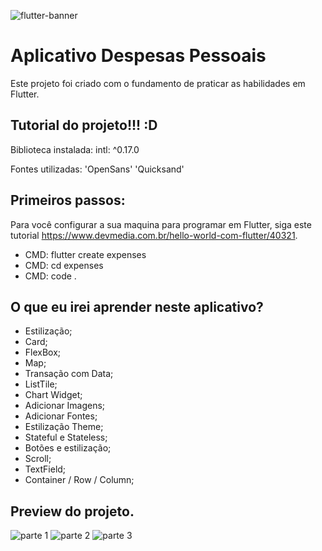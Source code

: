 ![flutter-banner](https://user-images.githubusercontent.com/79226722/195160412-1bc67156-37ff-4fbd-aedc-113b6fdfd2f7.png)


# Aplicativo Despesas Pessoais

Este projeto foi criado com o fundamento de praticar as habilidades em Flutter.

## Tutorial do projeto!!! :D

Biblioteca instalada:
intl: ^0.17.0

Fontes utilizadas:
'OpenSans'
'Quicksand'

## Primeiros passos:

Para você configurar a sua maquina para programar em Flutter, siga este tutorial https://www.devmedia.com.br/hello-world-com-flutter/40321.
- CMD: flutter create expenses
- CMD: cd expenses
- CMD: code .

## O que eu irei aprender neste aplicativo?

- Estilização;
- Card;
- FlexBox;
- Map;
- Transação com Data;
- ListTile;
- Chart Widget;
- Adicionar Imagens;
- Adicionar Fontes;
- Estilização Theme;
- Stateful e Stateless;
- Botões e estilização;
- Scroll;
- TextField;
- Container / Row / Column;


## Preview do projeto.

![parte 1](https://user-images.githubusercontent.com/79226722/195151051-67da6055-bc68-410e-85be-b8b14b4c65a2.png)
![parte 2](https://user-images.githubusercontent.com/79226722/195151055-e721a447-8605-4855-b423-d471aaa56631.png)
![parte 3](https://user-images.githubusercontent.com/79226722/195151054-2721a2e3-2dc1-4075-8e86-93a350115db4.png)
